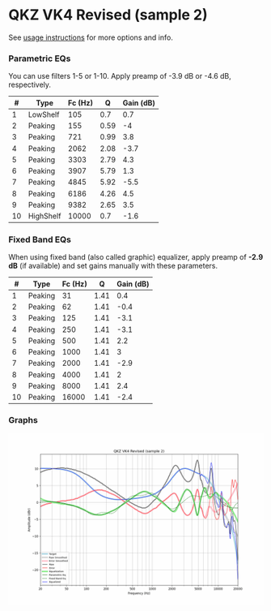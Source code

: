 # QKZ VK4 Revised (sample 2)
See [usage instructions](https://github.com/jaakkopasanen/AutoEq#usage) for more options and info.

### Parametric EQs
You can use filters 1-5 or 1-10. Apply preamp of -3.9 dB or -4.6 dB, respectively.

|   # | Type      |   Fc (Hz) |    Q |   Gain (dB) |
|-----|-----------|-----------|------|-------------|
|   1 | LowShelf  |       105 | 0.7  |         0.7 |
|   2 | Peaking   |       155 | 0.59 |        -4   |
|   3 | Peaking   |       721 | 0.99 |         3.8 |
|   4 | Peaking   |      2062 | 2.08 |        -3.7 |
|   5 | Peaking   |      3303 | 2.79 |         4.3 |
|   6 | Peaking   |      3907 | 5.79 |         1.3 |
|   7 | Peaking   |      4845 | 5.92 |        -5.5 |
|   8 | Peaking   |      6186 | 4.26 |         4.5 |
|   9 | Peaking   |      9382 | 2.65 |         3.5 |
|  10 | HighShelf |     10000 | 0.7  |        -1.6 |

### Fixed Band EQs
When using fixed band (also called graphic) equalizer, apply preamp of **-2.9 dB** (if available) and set gains manually with these parameters.

|   # | Type    |   Fc (Hz) |    Q |   Gain (dB) |
|-----|---------|-----------|------|-------------|
|   1 | Peaking |        31 | 1.41 |         0.4 |
|   2 | Peaking |        62 | 1.41 |        -0.4 |
|   3 | Peaking |       125 | 1.41 |        -3.1 |
|   4 | Peaking |       250 | 1.41 |        -3.1 |
|   5 | Peaking |       500 | 1.41 |         2.2 |
|   6 | Peaking |      1000 | 1.41 |         3   |
|   7 | Peaking |      2000 | 1.41 |        -2.9 |
|   8 | Peaking |      4000 | 1.41 |         2   |
|   9 | Peaking |      8000 | 1.41 |         2.4 |
|  10 | Peaking |     16000 | 1.41 |        -2.4 |

### Graphs
![](./QKZ%20VK4%20Revised%20(sample%202).png)

